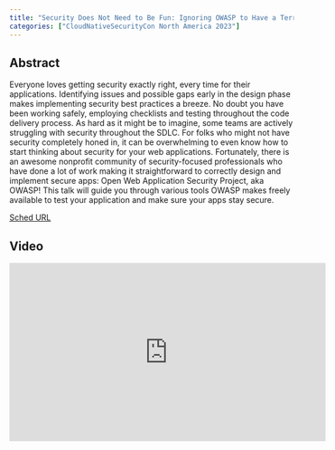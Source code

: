 ```yaml
---
title: "Security Does Not Need to Be Fun: Ignoring OWASP to Have a Terrible Time - Dwayne McDaniel, GitGuardian"
categories: ["CloudNativeSecurityCon North America 2023"]
---
```


## Abstract

Everyone loves getting security exactly right, every time for their applications. Identifying issues and possible gaps early in the design phase makes implementing security best practices a breeze. No doubt you have been working safely, employing checklists and testing throughout the code delivery process. As hard as it might be to imagine, some teams are actively struggling with security throughout the SDLC. For folks who might not have security completely honed in, it can be overwhelming to even know how to start thinking about security for your web applications. Fortunately, there is an awesome nonprofit community of security-focused professionals who have done a lot of work making it straightforward to correctly design and implement secure apps: Open Web Application Security Project, aka OWASP! This talk will guide you through various tools OWASP makes freely available to test your application and make sure your apps stay secure.

[Sched URL](https://cloudnativesecurityconna23.sched.com/event/ff1edbf01a546149b1c5d78ddbba0811)

## Video

<iframe width='560' height='315' src='https://www.youtube.com/embed/lUc28UWmS04' frameborder='0' allow='accelerometer; autoplay; encrypted-media; gyroscope; picture-in-picture' allowfullscreen></iframe>
